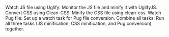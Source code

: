 Watch JS file using Uglify: Monitor the JS file and minify it with UglifyJS.
Convert CSS using Clean-CSS: Minify the CSS file using clean-css.
Watch Pug file: Set up a watch task for Pug file conversion.
Combine all tasks: Run all three tasks (JS minification, CSS minification, and Pug conversion) together.
